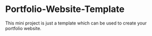 # Portfolio-Website-Template
This mini project is just a template which can be used to create your portfolio website.
